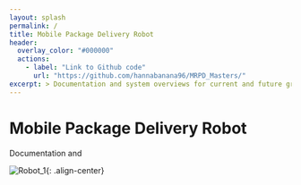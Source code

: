 ```yaml
---
layout: splash
permalink: /
title: Mobile Package Delivery Robot
header:
  overlay_color: "#000000"
  actions:
    - label: "Link to Github code"
      url: "https://github.com/hannabanana96/MRPD_Masters/"
excerpt: > Documentation and system overviews for current and future group members. <br />
---
```



# Mobile Package Delivery Robot
Documentation and

![Robot_1](https://hannabanana96.github.io/MPDR_Project/assets/images/robo_1.jpg){: .align-center}
